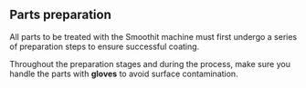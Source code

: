 ## Parts preparation

All parts to be treated with the Smoothit machine must first undergo a series of preparation steps to ensure successful coating.

Throughout the preparation stages and during the process, make sure you handle the parts with **gloves** to avoid surface contamination.
